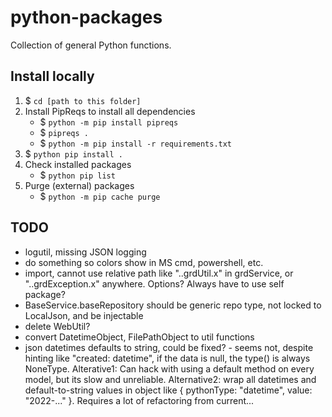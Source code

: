 # python-packages

Collection of general Python functions.

## Install locally

1. $ `cd [path to this folder]`
1. Install PipReqs to install all dependencies 
    - $ `python -m pip install pipreqs` 
    - $ `pipreqs .`
    - $ `python -m pip install -r requirements.txt`
1. $ `python pip install .`
1. Check installed packages
    - $ `python pip list`
1. Purge (external) packages
    - $ `python -m pip cache purge`

## TODO

- logutil, missing JSON logging
- do something so colors show in MS cmd, powershell, etc.
- import, cannot use relative path like "..grdUtil.x" in grdService, or "..grdException.x" anywhere. Options? Always have to use self package?
- BaseService.baseRepository should be generic repo type, not locked to LocalJson, and be injectable
- delete WebUtil?
- convert DatetimeObject, FilePathObject to util functions 
- json datetimes defaults to string, could be fixed? - seems not, despite hinting like "created: datetime", if the data is null, the type() is always NoneType. Alterative1: Can hack with using a default method on every model, but its slow and unreliable. Alternative2: wrap all datetimes and default-to-string values in object like { pythonType: "datetime", value: "2022-..." }. Requires a lot of refactoring from current...